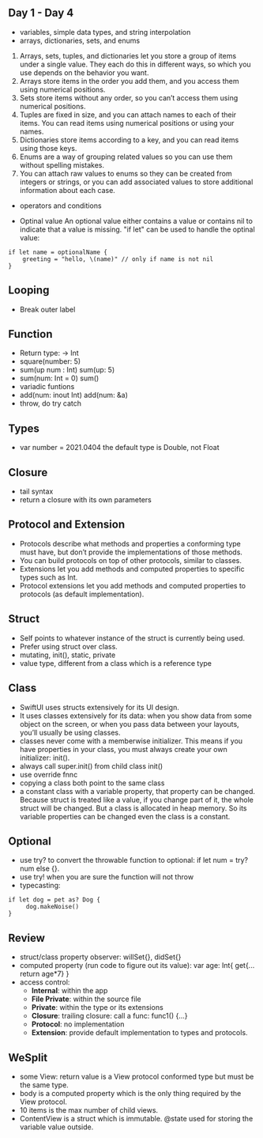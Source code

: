 ## Day 1 - Day 4
*  variables, simple data types, and string interpolation
*  arrays, dictionaries, sets, and enums

1. Arrays, sets, tuples, and dictionaries let you store a group of items under a single value. They each do this in different ways, so which you use depends on the behavior you want.
2. Arrays store items in the order you add them, and you access them using numerical positions.
3. Sets store items without any order, so you can’t access them using numerical positions.
4. Tuples are fixed in size, and you can attach names to each of their items. You can read items using numerical positions or using your names.
5. Dictionaries store items according to a key, and you can read items using those keys.
6. Enums are a way of grouping related values so you can use them without spelling mistakes.
7. You can attach raw values to enums so they can be created from integers or strings, or you can add associated values to store additional information about each case.
* operators and conditions

* Optinal value
An optional value either contains a value or contains nil to indicate that a value is missing. "if let" can be used to handle the optinal value:
```
if let name = optionalName {
    greeting = "hello, \(name)" // only if name is not nil
} 
```
## Looping
* Break outer label

## Function
* Return type: -> Int
* square(number: 5)
* sum(up num : Int) sum(up: 5)
* sum(num: Int = 0) sum()
* variadic funtions
* add(num: inout Int) add(num: &a)
* throw, do try catch 

## Types
* var number = 2021.0404 the default type is Double, not Float

## Closure
* tail syntax
* return a closure with its own parameters

## Protocol and Extension
* Protocols describe what methods and properties a conforming type must have, but don’t provide the implementations of those methods.
* You can build protocols on top of other protocols, similar to classes.
* Extensions let you add methods and computed properties to specific types such as Int.
* Protocol extensions let you add methods and computed properties to protocols (as default implementation).

## Struct
* Self points to whatever instance of the struct is currently being used.
* Prefer using struct over class.
* mutating, init(), static, private
* value type, different from a class which is a reference type

## Class
* SwiftUI uses structs extensively for its UI design.
* It uses classes extensively for its data: when you show data from some object on the screen, or when you pass data between your layouts, you’ll usually be using classes.
* classes never come with a memberwise initializer. This means if you have properties in your class, you must always create your own initializer: init().
* always call super.init() from child class init()
* use override fnnc
* copying a class both point to the same class
* a constant class with a variable property, that property can be changed. Because struct is treated like a value, if you change part of it, the whole struct will be changed. But a class is allocated in heap memory. So its variable properties can be changed even the class is a constant.

## Optional
* use try? to convert the throwable function to optional: if let num = try? num else {}.
* use try! when you are sure the function will not throw
* typecasting: 
```
if let dog = pet as? Dog {
     dog.makeNoise()
}
```
## Review
* struct/class property observer: willSet{}, didSet{}
* computed property (run code to figure out its value): var age: Int{ get{... return age*7} }
* access control:
  * **Internal**: within the app
  * **File Private**: within the source file
  * **Private**: within the type or its extensions
  * **Closure**: trailing closure: call a func: func1() {...} 
  * **Protocol**: no implementation
  * **Extension**: provide default implementation to types and protocols.

## WeSplit
* some View: return value is a View protocol conformed type but must be the same type.
* body is a computed property which is the only thing required by the View protocol.
* 10 items is the max number of child views.
* ContentView is a struct which is immutable. @state used for storing the variable value outside.
